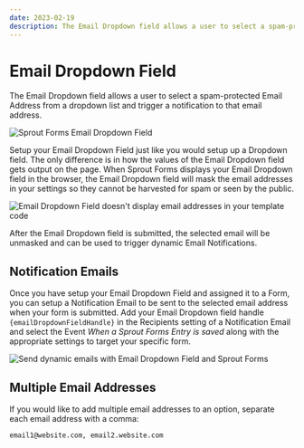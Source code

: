 ```yaml
---
date: 2023-02-19
description: The Email Dropdown field allows a user to select a spam-protected Email Address from a dropdown list and trigger a notification to that email address.
---
```


# Email Dropdown Field

The Email Dropdown field allows a user to select a spam-protected Email Address from a dropdown list and trigger a notification to that email address.

![Sprout Forms Email Dropdown Field](../images/fields/email-dropdown-field-settings.png)

Setup your Email Dropdown Field just like you would setup up a Dropdown field. The only difference is in how the values of the Email Dropdown field gets output on the page. When Sprout Forms displays your Email Dropdown field in the browser, the Email Dropdown field will mask the email addresses in your settings so they cannot be harvested for spam or seen by the public.

![Email Dropdown Field doesn't display email addresses in your template code](../images/fields/email-select-code.png)

After the Email Dropdown field is submitted, the selected email will be unmasked and can be used to trigger dynamic Email Notifications.

## Notification Emails

Once you have setup your Email Dropdown Field and assigned it to a Form, you can setup a Notification Email to be sent to the selected email address when your form is submitted. Add your Email Dropdown field handle `{emailDropdownFieldHandle}` in the Recipients setting of a Notification Email and select the Event _When a Sprout Forms Entry is saved_ along with the appropriate settings to target your specific form.

![Send dynamic emails with Email Dropdown Field and Sprout Forms](../images/fields/email-select-sprout-email.png)

## Multiple Email Addresses

If you would like to add multiple email addresses to an option, separate each email address with a comma:

```
email1@website.com, email2.website.com
```
